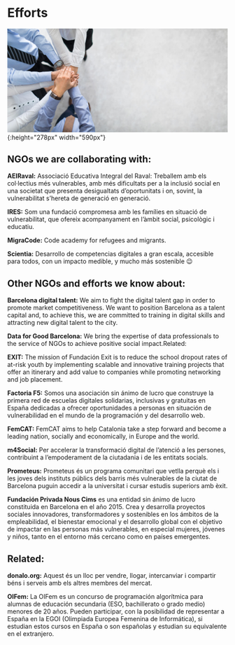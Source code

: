 # Efforts

![efforts](/img/efforts.jpg){:height="278px" width="590px"}

## NGOs we are collaborating with:

**AEIRaval:** Associació Educativa Integral del Raval: Treballem amb els col·lectius més vulnerables, amb més dificultats per a la inclusió social en una societat que presenta desigualtats d’oportunitats i on, sovint, la vulnerabilitat s’hereta de generació en generació.

**IRES:** Som una fundació compromesa amb les famílies en situació de vulnerabilitat, que ofereix acompanyament en l’àmbit social, psicològic i educatiu.

**MigraCode:** Code academy for refugees and migrants.

**Scientia:**  Desarrollo de competencias digitales a gran escala, accesible para todos, con un impacto medible,  y mucho más sostenible 😉

## Other NGOs and efforts we know about:

**Barcelona digital talent:** We aim to fight the digital talent gap in order to promote market competitiveness. We want to position Barcelona as a talent capital and, to achieve this, we are committed to training in digital skills and attracting new digital talent to the city.

**Data for Good Barcelona:** We bring the expertise of data professionals to the service of NGOs to achieve positive social impact.Related:

**EXIT:** The mission of Fundación Exit is to reduce the school dropout rates of at-risk youth by implementing scalable and innovative training projects that offer an itinerary and add value to companies while promoting networking and job placement.

**Factoria F5:** Somos una asociación sin ánimo de lucro que construye la primera red de escuelas digitales solidarias, inclusivas y gratuitas en España dedicadas a ofrecer oportunidades a personas en situación de vulnerabilidad en el mundo de la programación y del desarrollo web.

**FemCAT:** FemCAT aims to help Catalonia take a step forward and become a leading nation, socially and economically, in Europe and the world.

**m4Social:** Per accelerar la transformació digital de l’atenció a les persones, contribuint a l’empoderament de la ciutadania i de les entitats socials.

**Prometeus:** Prometeus és un programa comunitari que vetlla perquè els i les joves dels instituts públics dels barris més vulnerables de la ciutat de Barcelona puguin accedir a la universitat i cursar estudis superiors amb èxit.

**Fundación Privada Nous Cims** es una entidad sin ánimo de lucro constituida en Barcelona en el año 2015. Crea y desarrolla proyectos sociales innovadores, transformadores y sostenibles en los ámbitos de la empleabilidad, el bienestar emocional y el desarrollo global con el objetivo de impactar en las personas más vulnerables, en especial mujeres, jóvenes y niños, tanto en el entorno más cercano como en países emergentes.

## Related:

**donalo.org:** Aquest és un lloc per vendre, llogar, intercanviar i compartir béns i serveis amb els altres membres del mercat.

**OIFem:** La OIFem es un concurso de programación algorítmica para alumnas de educación secundaria (ESO, bachillerato o grado medio) menores de 20 años. Pueden participar, con la posibilidad de representar a España en la EGOI (Olimpiada Europea Femenina de Informática), si estudian estos cursos en España o son españolas y estudian su equivalente en el extranjero.

